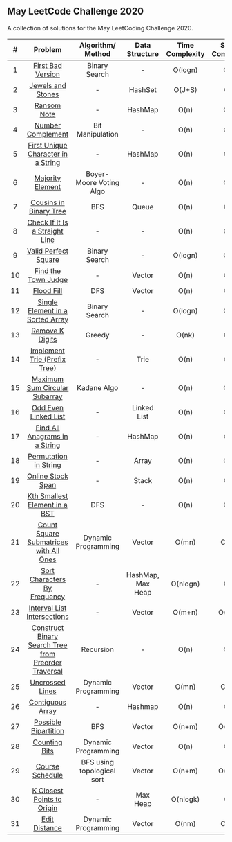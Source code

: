 ## May LeetCode Challenge 2020
A collection of solutions for the May LeetCoding Challenge 2020.

| # | Problem | Algorithm/ Method | Data Structure | Time Complexity | Space Complexity |  |
|:-:|:-:|:-:|:-:|:-:|:-:|:-:|
| 1 | [First Bad Version](https://leetcode.com/explore/challenge/card/may-leetcoding-challenge/534/week-1-may-1st-may-7th/3316/)| Binary Search | - | O(logn) | O(1) | [Code](https://github.com/dikshagoyal26/LeetCode-Solutions/blob/master/may-leetcode-challenge/day1_first_bad_version.cpp) |
| 2 | [Jewels and Stones](https://leetcode.com/explore/featured/card/may-leetcoding-challenge/534/week-1-may-1st-may-7th/3317/) | - | HashSet | O(J+S) | O(J) | [Code](https://github.com/dikshagoyal26/LeetCode-Solutions/blob/master/may-leetcode-challenge/day2_jewels_and_stones.cpp) |
| 3 | [Ransom Note](https://leetcode.com/explore/featured/card/may-leetcoding-challenge/534/week-1-may-1st-may-7th/3318/) | - | HashMap | O(n) | O(1) | [Code](https://github.com/dikshagoyal26/LeetCode-Solutions/blob/master/may-leetcode-challenge/day3_ransom_note.cpp) |
| 4 | [Number Complement](https://leetcode.com/explore/challenge/card/may-leetcoding-challenge/534/week-1-may-1st-may-7th/3319/) | Bit Manipulation | - | O(n) | O(1) | [Code](https://github.com/dikshagoyal26/LeetCode-Solutions/blob/master/may-leetcode-challenge/day4_number_complement.cpp) |
| 5 | [First Unique Character in a String](https://leetcode.com/explore/challenge/card/may-leetcoding-challenge/534/week-1-may-1st-may-7th/3320/) | - | HashMap | O(n) | O(n) | [Code](https://github.com/dikshagoyal26/LeetCode-Solutions/blob/master/may-leetcode-challenge/day5_first_unique_character.cpp) |
| 6 | [Majority Element](https://leetcode.com/explore/challenge/card/may-leetcoding-challenge/534/week-1-may-1st-may-7th/3321/) | Boyer-Moore Voting Algo | - | O(n) | O(1) | [Code](https://github.com/dikshagoyal26/LeetCode-Solutions/blob/master/may-leetcode-challenge/day6_majority_element.cpp) |
| 7 | [Cousins in Binary Tree](https://leetcode.com/explore/challenge/card/may-leetcoding-challenge/534/week-1-may-1st-may-7th/3322/) | BFS | Queue | O(n) | O(n) | [Code](https://github.com/dikshagoyal26/LeetCode-Solutions/blob/master/may-leetcode-challenge/day7_cousins_in_binary_tree.cpp) |
| 8 | [Check If It Is a Straight Line](https://leetcode.com/explore/challenge/card/may-leetcoding-challenge/535/week-2-may-8th-may-14th/3323/) | - | - | O(n) | O(1) | [Code](https://github.com/dikshagoyal26/LeetCode-Solutions/blob/master/may-leetcode-challenge/day8_Check_If_It_Is_a_straight_line.cpp) |
| 9 | [Valid Perfect Square](https://leetcode.com/explore/challenge/card/may-leetcoding-challenge/535/week-2-may-8th-may-14th/3324/) | Binary Search | - | O(logn) | O(1) | [Code](https://github.com/dikshagoyal26/LeetCode-Solutions/blob/master/may-leetcode-challenge/day9_valid_perfect_square.cpp) |
| 10 | [Find the Town Judge](https://leetcode.com/explore/challenge/card/may-leetcoding-challenge/535/week-2-may-8th-may-14th/3325/) | - | Vector | O(n) | O(n) | [Code](https://github.com/dikshagoyal26/LeetCode-Solutions/blob/master/may-leetcode-challenge/day10_find_the_town_judge.cpp) |
| 11 | [Flood Fill](https://leetcode.com/explore/challenge/card/may-leetcoding-challenge/535/week-2-may-8th-may-14th/3326/) | DFS | Vector | O(n) | O(n) | [Code](https://github.com/dikshagoyal26/LeetCode-Solutions/blob/master/may-leetcode-challenge/day11_flood_fill.cpp) |
| 12 | [Single Element in a Sorted Array](https://leetcode.com/explore/challenge/card/may-leetcoding-challenge/535/week-2-may-8th-may-14th/3327/) | Binary Search | - | O(logn) | O(1) | [Code](https://github.com/dikshagoyal26/LeetCode-Solutions/blob/master/may-leetcode-challenge/day12_single_element_in_a_sorted_array.cpp) |
| 13 | [Remove K Digits](https://leetcode.com/explore/challenge/card/may-leetcoding-challenge/535/week-2-may-8th-may-14th/3328/) | Greedy | - | O(nk) | O(n) | [Code](https://github.com/dikshagoyal26/LeetCode-Solutions/blob/master/may-leetcode-challenge/day13_remove_k_digits.cpp) |
| 14 | [Implement Trie (Prefix Tree)](https://leetcode.com/explore/challenge/card/may-leetcoding-challenge/535/week-2-may-8th-may-14th/3329/) | - | Trie | O(n) | O(n) | [Code](https://github.com/dikshagoyal26/LeetCode-Solutions/blob/master/may-leetcode-challenge/day14_implementing_trie.cpp) |
| 15 | [Maximum Sum Circular Subarray](https://leetcode.com/explore/challenge/card/may-leetcoding-challenge/536/week-3-may-15th-may-21st/3330/) | Kadane Algo | - | O(n) | O(1) | [Code](https://github.com/dikshagoyal26/LeetCode-Solutions/blob/master/may-leetcode-challenge/day15_maximum_sum_circular_subarray.cpp) |
| 16 | [Odd Even Linked List](https://leetcode.com/explore/challenge/card/may-leetcoding-challenge/536/week-3-may-15th-may-21st/3331/) | - | Linked List | O(n) | O(1) | [Code](https://github.com/dikshagoyal26/LeetCode-Solutions/blob/master/may-leetcode-challenge/day16_odd_even_linked_list.cpp) |
| 17 | [Find All Anagrams in a String](https://leetcode.com/explore/challenge/card/may-leetcoding-challenge/536/week-3-may-15th-may-21st/3332/) | - | HashMap | O(n) | O(n) | [Code](https://github.com/dikshagoyal26/LeetCode-Solutions/blob/master/may-leetcode-challenge/day17_find_all_anagrams_in_a_string.cpp) |
| 18 | [Permutation in String](https://leetcode.com/explore/challenge/card/may-leetcoding-challenge/536/week-3-may-15th-may-21st/3333/) | - | Array | O(n) | O(1) | [Code](https://github.com/dikshagoyal26/LeetCode-Solutions/blob/master/may-leetcode-challenge/day18_permutation_in_string.cpp) |
| 19 | [Online Stock Span](https://leetcode.com/explore/challenge/card/may-leetcoding-challenge/536/week-3-may-15th-may-21st/3334/) | - | Stack | O(n) | O(n) | [Code](https://github.com/dikshagoyal26/LeetCode-Solutions/blob/master/may-leetcode-challenge/day19_online_stock_span.cpp) |
| 20 | [Kth Smallest Element in a BST](https://leetcode.com/explore/challenge/card/may-leetcoding-challenge/536/week-3-may-15th-may-21st/3335/) | DFS | - | O(n) | O(1) | [Code](https://github.com/dikshagoyal26/LeetCode-Solutions/blob/master/may-leetcode-challenge/day20_kth_smallest_element_in_a_BST.cpp) |
| 21 | [Count Square Submatrices with All Ones](https://leetcode.com/explore/challenge/card/may-leetcoding-challenge/536/week-3-may-15th-may-21st/3336/) | Dynamic Programming | Vector | O(mn) | O(mn) | [Code](https://github.com/dikshagoyal26/LeetCode-Solutions/blob/master/may-leetcode-challenge/day21_count_square_submatrices_with_all_ones.cpp) |
| 22 | [Sort Characters By Frequency](https://leetcode.com/explore/challenge/card/may-leetcoding-challenge/537/week-4-may-22nd-may-28th/3337/) | - | HashMap, Max Heap | O(nlogn) | O(n) | [Code](https://github.com/dikshagoyal26/LeetCode-Solutions/blob/master/may-leetcode-challenge/day22_sort_characters_by_frequency.cpp) |
| 23 | [Interval List Intersections](https://leetcode.com/explore/challenge/card/may-leetcoding-challenge/537/week-4-may-22nd-may-28th/3338/) | - | Vector | O(m+n) | O(m+n) | [Code](https://github.com/dikshagoyal26/LeetCode-Solutions/blob/master/may-leetcode-challenge/day23_interval_list_intersections.cpp) |
| 24 | [Construct Binary Search Tree from Preorder Traversal](https://leetcode.com/explore/challenge/card/may-leetcoding-challenge/537/week-4-may-22nd-may-28th/3339/) | Recursion | - | O(n) | O(1) | [Code](https://github.com/dikshagoyal26/LeetCode-Solutions/blob/master/may-leetcode-challenge/day24_Construct_BST_from_preorder_traversal.cpp) |
| 25 | [Uncrossed Lines](https://leetcode.com/explore/challenge/card/may-leetcoding-challenge/537/week-4-may-22nd-may-28th/3340/) | Dynamic Programming | Vector | O(mn) | O(mn) | [Code](https://github.com/dikshagoyal26/LeetCode-Solutions/blob/master/may-leetcode-challenge/day25_uncrossed_lines.cpp) |
| 26 | [Contiguous Array](https://leetcode.com/explore/challenge/card/may-leetcoding-challenge/537/week-4-may-22nd-may-28th/3341/) | - | Hashmap | O(n) | O(n) | [Code](https://github.com/dikshagoyal26/LeetCode-Solutions/blob/master/may-leetcode-challenge/day26_contiguous_array.cpp) |
| 27 | [Possible Bipartition](https://leetcode.com/explore/challenge/card/may-leetcoding-challenge/537/week-4-may-22nd-may-28th/3342/) | BFS | Vector | O(n+m) | O(n+m) | [Code](https://github.com/dikshagoyal26/LeetCode-Solutions/blob/master/may-leetcode-challenge/day27_possible_bipartition.cpp) |
| 28 | [Counting Bits](https://leetcode.com/explore/challenge/card/may-leetcoding-challenge/537/week-4-may-22nd-may-28th/3343/) | Dynamic Programming | Vector | O(n) | O(n) | [Code](https://github.com/dikshagoyal26/LeetCode-Solutions/blob/master/may-leetcode-challenge/day28_counting_bits.cpp) |
| 29 | [Course Schedule](https://leetcode.com/explore/challenge/card/may-leetcoding-challenge/538/week-5-may-29th-may-31st/3344/) | BFS using topological sort  | Vector | O(n+m) | O(n+m) | [Code](https://github.com/dikshagoyal26/LeetCode-Solutions/blob/master/may-leetcode-challenge/day29_course_schedule.cpp) |
| 30 | [K Closest Points to Origin](https://leetcode.com/explore/challenge/card/may-leetcoding-challenge/538/week-5-may-29th-may-31st/3345/) | - | Max Heap | O(nlogk) | O(k) | [Code](https://github.com/dikshagoyal26/LeetCode-Solutions/blob/master/may-leetcode-challenge/day30_K_closest_points_to_origin.cpp) |
| 31 | [Edit Distance](https://leetcode.com/explore/challenge/card/may-leetcoding-challenge/538/week-5-may-29th-may-31st/3346/) | Dynamic Programming | Vector | O(nm) | O(nm) | [Code](https://github.com/dikshagoyal26/LeetCode-Solutions/blob/master/may-leetcode-challenge/day31_edit_distance.cpp) |